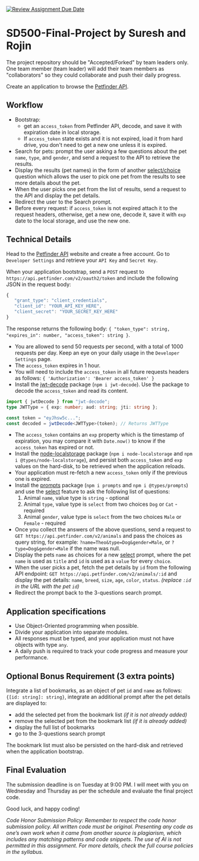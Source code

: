 [![Review Assignment Due Date](https://classroom.github.com/assets/deadline-readme-button-24ddc0f5d75046c5622901739e7c5dd533143b0c8e959d652212380cedb1ea36.svg)](https://classroom.github.com/a/JJjrD2Wy)

# SD500-Final-Project by Suresh and Rojin

The project repository should be "Accepted/Forked" by team leaders only. One team member (team leader) will add their team members as "collaborators" so they could collaborate and push their daily progress.

Create an application to browse the [Petfinder API](https://www.petfinder.com/developers/v2/docs/).

## Workflow

- Bootstrap:
  - get an `access_token` from Petfinder API, decode, and save it with expiration date in local storage.
  - If `access_token` state exists and it is not expired, load it from hard drive, you don't need to get a new one unless it is expired.
- Search for pets: prompt the user asking a few questions about the pet `name`, `type`, and `gender`, and send a request to the API to retrieve the results.
- Display the results (pet names) in the form of another [select/choice](https://github.com/terkelg/prompts?tab=readme-ov-file#selectmessage-choices-initial-hint-warn) question which allows the user to pick one pet from the results to see more details about the pet.
- When the user picks one pet from the list of results, send a request to the API and display the pet details.
- Redirect the user to the Search prompt.
- Before every request: if `access_token` is not expired attach it to the request headers, otherwise, get a new one, decode it, save it with `exp` date to the local storage, and use the new one.

## Technical Details

Head to the [Petfinder API](https://www.petfinder.com/developers/v2/docs/) website and create a free account. Go to `Developer Settings` and retrieve your `API Key` and `Secret Key`.

When your application bootstrap, send a `POST` request to `https://api.petfinder.com/v2/oauth2/token` and include the following JSON in the request body:

```javascript
{
   "grant_type": "client_credentials",
   "client_id": "YOUR_API_KEY_HERE",
   "client_secret": "YOUR_SECRET_KEY_HERE"
}
```

The response returns the following body: `{ "token_type": string, "expires_in": number, "access_token": string }`.

- You are allowed to send 50 requests per second, with a total of 1000 requests per day. Keep an eye on your daily usage in the `Developer Settings` page.
- The `access_token` expires in 1 hour.
- You will need to include the `access_token` in all future requests headers as follows: `{ 'Authorization': 'Bearer access_token' }`
- Install the [jwt-decode](https://github.com/auth0/jwt-decode#readme) package (`npm i jwt-decode`). Use the package to decode the `access_token` and read its content.

```typescript
import { jwtDecode } from "jwt-decode";
type JWTType = { exp: number; aud: string; jti: string };

const token = "eyJhsw5c...";
const decoded = jwtDecode<JWTType>(token); // Returns JWTType
```

- The `access_token` contains an `exp` property which is the timestamp of expiration, you may compare it with `Date.now()` to know if the `access_token` has expired or not.
- Install the [node-localstorage](https://github.com/lmaccherone/node-localstorage) package (`npm i node-localstorage` and `npm i @types/node-localstorage`), and persist both `access_token` and `exp` values on the hard-disk, to be retrieved when the application reloads.
- Your application must re-fetch a new `access_token` only if the previous one is expired.
- Install the [prompts](https://github.com/terkelg/prompts#readme) package (`npm i prompts` and `npm i @types/prompts`) and use the [select](https://github.com/terkelg/prompts?tab=readme-ov-file#selectmessage-choices-initial-hint-warn) feature to ask the following list of questions:
  1. Animal `name`, value type is `string` - optional
  2. Animal `type`, value type is `select` from two choices `Dog` or `Cat` - required
  3. Animal `gender`, value type is `select` from the two choices `Male` or `Female` - required
- Once you collect the answers of the above questions, send a request to `GET https://api.petfinder.com/v2/animals` and pass the choices as query string, for example: `?name=Theo&type=Dog&gender=Male`, or `?type=Dog&gender=Male` if the name was null.
- Display the pets `name` as choices for a new [select](https://github.com/terkelg/prompts?tab=readme-ov-file#selectmessage-choices-initial-hint-warn) prompt, where the pet `name` is used as `title` and `id` is used as a `value` for every `choice`.
- When the user picks a pet, fetch the pet details by `id` from the following API endpoint: `GET https://api.petfinder.com/v2/animals/:id` and display the pet details: `name`, `breed`, `size`, `age`, `color`, `status`. _(replace `:id` in the URL with the pet `id`)_
- Redirect the prompt back to the 3-questions search prompt.

## Application specifications

- Use Object-Oriented programming when possible.
- Divide your application into separate modules.
- All responses must be typed, and your application must not have objects with type `any`.
- A daily push is required to track your code progress and measure your performance.

## Optional Bonus Requirement (3 extra points)

Integrate a list of bookmarks, as an object of pet `id` and `name` as follows: `{[id: string]: string}`, integrate an additional prompt after the pet details are displayed to:

- add the selected pet from the bookmark list _(if it is not already added)_
- remove the selected pet from the bookmark list _(if it is already added)_
- display the full list of bookmarks
- go to the 3-questions search prompt

The bookmark list must also be persisted on the hard-disk and retrieved when the application bootstrap.

## Final Evaluation

The submission deadline is on Tuesday at 9:00 PM. I will meet with you on Wednesday and Thursday as per the schedule and evaluate the final project code.

Good luck, and happy coding!

_Code Honor Submission Policy: Remember to respect the code honor submission policy. All written code must be original. Presenting any code as one’s own work when it came from another source is plagiarism, which includes any matching patterns and code snippets. The use of AI is not permitted in this assignment. For more details, check the full course policies in the syllabus._
